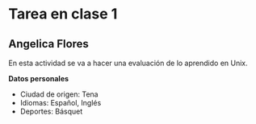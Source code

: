 # Tarea en clase 1

## Angelica Flores
En esta actividad se va a hacer una evaluación de lo aprendido en Unix.

**Datos personales**
- Ciudad de origen: Tena
- Idiomas: Español, Inglés
- Deportes: Básquet
